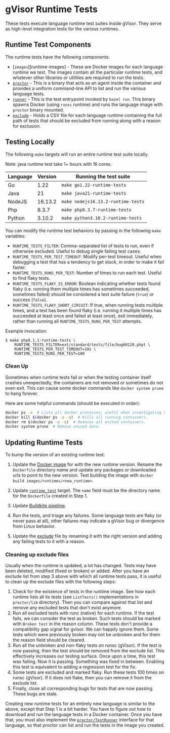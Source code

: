 # gVisor Runtime Tests

These tests execute language runtime test suites inside gVisor. They serve as
high-level integration tests for the various runtimes.

## Runtime Test Components

The runtime tests have the following components:

-   [`images`][runtime-images] - These are Docker images for each language
    runtime we test. The images contain all the particular runtime tests, and
    whatever other libraries or utilities are required to run the tests.
-   [`proctor`](proctor) - This is a binary that acts as an agent inside the
    container and provides a uniform command-line API to list and run the
    various language tests.
-   [`runner`](runner) - This is the test entrypoint invoked by `bazel run`.
    This binary spawns Docker (using `runsc` runtime) and runs the language
    image with `proctor` binary mounted.
-   [`exclude`](exclude) - Holds a CSV file for each language runtime containing
    the full path of tests that should be excluded from running along with a
    reason for exclusion.

## Testing Locally

The following `make` targets will run an entire runtime test suite locally.

Note: java runtime test take 1+ hours with 16 cores.

Language | Version | Running the test suite
-------- | ------- | ----------------------------------
Go       | 1.22    | `make go1.22-runtime-tests`
Java     | 21      | `make java21-runtime-tests`
NodeJS   | 16.13.2 | `make nodejs16.13.2-runtime-tests`
Php      | 8.3.7   | `make php8.3.7-runtime-tests`
Python   | 3.10.2  | `make python3.10.2-runtime-tests`

You can modify the runtime test behaviors by passing in the following `make`
variables:

*   `RUNTIME_TESTS_FILTER`: Comma-separated list of tests to run, even if
    otherwise excluded. Useful to debug single failing test cases.
*   `RUNTIME_TESTS_PER_TEST_TIMEOUT`: Modify per-test timeout. Useful when
    debugging a test that has a tendency to get stuck, in order to make it fail
    faster.
*   `RUNTIME_TESTS_RUNS_PER_TEST`: Number of times to run each test. Useful to
    find flaky tests.
*   `RUNTIME_TESTS_FLAKY_IS_ERROR`: Boolean indicating whether tests found flaky
    (i.e. running them multiple times has sometimes succeeded, sometimes failed)
    should be considered a test suite failure (`true`) or success (`false`).
*   `RUNTIME_TESTS_FLAKY_SHORT_CIRCUIT`: If true, when running tests multiple
    times, and a test has been found flaky (i.e. running it multiple times has
    succeeded at least once and failed at least once), exit immediately, rather
    than running all `RUNTIME_TESTS_RUNS_PER_TEST` attempts.

Example invocation:

```shell
$ make php8.1.1-runtime-tests \
    RUNTIME_TESTS_FILTER=ext/standard/tests/file/bug60120.phpt \
    RUNTIME_TESTS_PER_TEST_TIMEOUT=10s \
    RUNTIME_TESTS_RUNS_PER_TEST=100
```

### Clean Up

Sometimes when runtime tests fail or when the testing container itself crashes
unexpectedly, the containers are not removed or sometimes do not even exit. This
can cause some docker commands like `docker system prune` to hang forever.

Here are some helpful commands (should be executed in order):

```bash
docker ps -a  # Lists all docker processes; useful when investigating hanging containers.
docker kill $(docker ps -a -q)  # Kills all running containers.
docker rm $(docker ps -a -q)  # Removes all exited containers.
docker system prune  # Remove unused data.
```

## Updating Runtime Tests

To bump the version of an existing runtime test:

1.  Update the [Docker image](../../images/runtimes) for with the new runtime
    version. Rename the `Dockerfile` directory name and update any packages or
    downloaded urls to point to the new version. Test building the image with
    `docker build images/runtimes/<new_runtime>`.

2.  Update [`runtime_test`](BUILD) target. The `name` field must be the
    directory name for the `Dockerfile` created in Step 1.

3.  Update [Buildkite pipeline](../../.buildkite/pipeline.yaml).

4.  Run the tests, and triage any failures. Some language tests are flaky (or
    never pass at all), other failures may indicate a gVisor bug or divergence
    from Linux behavior.

5.  Update the [exclude](exclude) file by renaming it with the right version and
    adding any failing tests to it with a reason.

### Cleaning up exclude files

Usually when the runtime is updated, a lot has changed. Tests may have been
deleted, modified (fixed or broken) or added. After you have an exclude list
from step 3 above with which all runtime tests pass, it is useful to clean up
the exclude files with the following steps:

1.  Check for the existence of tests in the runtime image. See how each runtime
    lists all its tests (see `ListTests()` implementations in `proctor/lib`
    directory). Then you can compare against that list and remove any excluded
    tests that don't exist anymore.
2.  Run all excluded tests with runc (native) for each runtime. If the test
    fails, we can consider the test as broken. Such tests should be marked with
    `Broken test` in the reason column. These tests don't provide a
    compatibility gap signal for gvisor. We can happily ignore them. Some tests
    which were previously broken may not be unbroken and for them the reason
    field should be cleared.
3.  Run all the unbroken and non-flaky tests on runsc (gVisor). If the test is
    now passing, then the test should be removed from the exclude list. This
    effectively increases our testing surface. Once upon a time, this test was
    failing. Now it is passing. Something was fixed in between. Enabling this
    test is equivalent to adding a regression test for the fix.
4.  Some tests are excluded and marked flaky. Run these tests 100 times on runsc
    (gVisor). If it does not flake, then you can remove it from the exclude
    list.
5.  Finally, close all corresponding bugs for tests that are now passing. These
    bugs are stale.

Creating new runtime tests for an entirely new language is similar to the above,
except that Step 1 is a bit harder. You have to figure out how to download and
run the language tests in a Docker container. Once you have that, you must also
implement the [`proctor/TestRunner`](proctor/lib/lib.go) interface for that
language, so that proctor can list and run the tests in the image you created.
